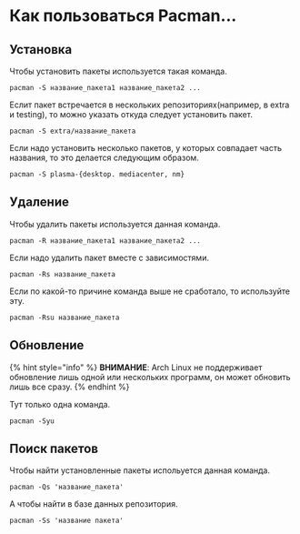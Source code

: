 # Как пользоваться Pacman...

## Установка

Чтобы установить пакеты используется такая команда.

```shell
pacman -S название_пакета1 название_пакета2 ...
```

Еслит пакет встречается в нескольких репозиториях(например, в extra и testing), то можно указать откуда следует установить пакет.

```shell
pacman -S extra/название_пакета
```

Если надо установить несколько пакетов, у которых совпадает часть названия, то это делается следующим образом.

```shell
pacman -S plasma-{desktop. mediacenter, nm}
```

## Удаление

Чтобы удалить пакеты используется данная команда.

```shell
pacman -R название_пакета1 название_пакета2 ...
```

Если надо удалить пакет вместе с зависимостями.

```shell
pacman -Rs название_пакета
```

Если по какой-то причине команда выше не сработало, то используйте эту.

```shell
pacman -Rsu название_пакета
```

## Обновление

{% hint style="info" %}
**ВНИМАНИЕ**: Arch Linux не поддерживает обновление лишь одной или нескольких программ, он может обновить лишь все сразу.
{% endhint %}

Тут только одна  команда.

```shell
pacman -Syu
```

## Поиск пакетов

Чтобы найти установленные пакеты испольуется данная команда.

```shell
pacman -Qs 'название_пакета'
```

А чтобы найти в базе данных репозитория.

```shell
pacman -Ss 'название пакета'
```
